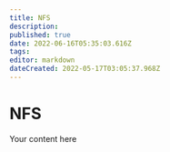 ```yaml
---
title: NFS
description: 
published: true
date: 2022-06-16T05:35:03.616Z
tags: 
editor: markdown
dateCreated: 2022-05-17T03:05:37.968Z
---
```


# NFS
Your content here